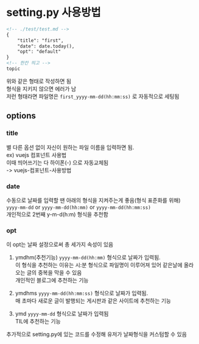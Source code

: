 # setting.py 사용방법
```md
<!-- ./test/test.md -->
{
    "title": "first",
    "date": date.today(),
    "opt": "default"
}
<!-- 한칸 띄고 -->
topic
```
위와 같은 형태로 작성하면 됨<br>
형식을 지키지 않으면 에러가 남<br>
저런 형태라면 파일명은 `first_yyyy-mm-dd(hh:mm:ss)` 로 자동적으로 세팅됨

## options

### title
별 다른 옵션 없이 자신이 원하는 파일 이름을 입력하면 됨.<br>
ex) vuejs 컴포넌트 사용법<br>
이때 띄어쓰기는 다 하이폰(-) 으로 자동교체됨<br>
-> vuejs-컴포넌트-사용방법

### date
수동으로 날짜를 입력할 땐 아래의 형식을 지켜주는게 좋음(형식 표준화를 위해)<br>
`yyyy-mm-dd` or `yyyy-mm-dd(hh:mm)` or `yyyy-mm-dd(hh:mm:ss)`<br>
개인적으로 2번째 y-m-d(h:m) 형식을 추천함

### opt
이 opt는 날짜 설정으로써 총 세가지 속성이 있음

1. ymdhm(추천기능)
`yyyy-mm-dd(hh:mm)` 형식으로 날짜가 입력됨.<br>
이 형식을 추천하는 이유는 시:분 형식으로 파일명이 이루어져 있어 같은날에 올라오는 글의 중복을 막을 수 있음<br>
개인적인 블로그에 추천하는 기능

2. ymdhms
`yyyy-mm-dd(hh:mm:ss)` 형식으로 날짜가 입력됨.<Br>
매 초마다 새로운 글이 발행되는 게시판과 같은 사이트에 추천하는 기능

3. ymd
`yyyy-mm-dd` 형식으로 날짜가 입력됨<br>
TIL에 추천하는 기능<br>

추가적으로 setting.py에 있는 코드를 수정해 유저가 날짜형식을 커스텀할 수 있음
